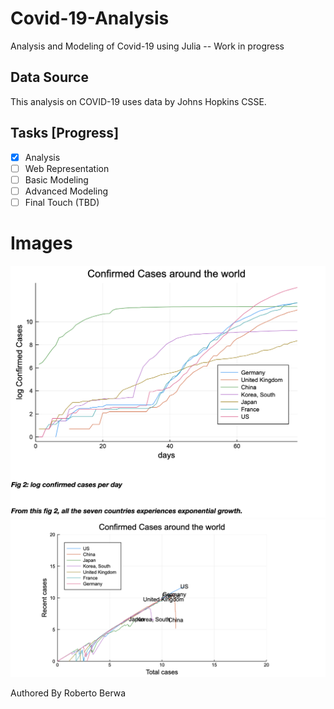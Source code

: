 # Covid-19-Analysis
Analysis and Modeling of Covid-19 using Julia -- Work in progress

## Data Source
This analysis on COVID-19 uses data by Johns Hopkins CSSE.

## Tasks [Progress]
- [x] Analysis
- [ ] Web Representation
- [ ] Basic Modeling
- [ ] Advanced Modeling
- [ ] Final Touch (TBD)

# Images
![Covid 19 Around the world on 04/09/2020](/images/1.png)
![Recent VS Total Cases on 04/09/2020](/images/2.png)



Authored By Roberto Berwa
